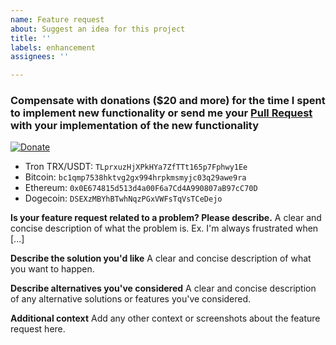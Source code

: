 ```yaml
---
name: Feature request
about: Suggest an idea for this project
title: ''
labels: enhancement
assignees: ''

---
```


### Compensate with donations ($20 and more) for the time I spent to implement new functionality or send me your [Pull Request](https://github.com/adw0rd/instagrapi/pulls) with your implementation of the new functionality

[![Donate](https://www.buymeacoffee.com/assets/img/custom_images/yellow_img.png)](https://www.buymeacoffee.com/adw0rd)

* Tron TRX/USDT: `TLprxuzHjXPkHYa7ZfTTt165p7Fphwy1Ee`
* Bitcoin: `bc1qmp7538hktvg2gx994hrpkmsmyjc03q29awe9ra`
* Ethereum: `0x0E674815d513d4a00F6a7Cd4A990807aB97cC70D`
* Dogecoin: `DSEXzMBYhBTwhNqzPGxVWFsTqVsTCeDejo`

**Is your feature request related to a problem? Please describe.**
A clear and concise description of what the problem is. Ex. I'm always frustrated when [...]

**Describe the solution you'd like**
A clear and concise description of what you want to happen.

**Describe alternatives you've considered**
A clear and concise description of any alternative solutions or features you've considered.

**Additional context**
Add any other context or screenshots about the feature request here.
